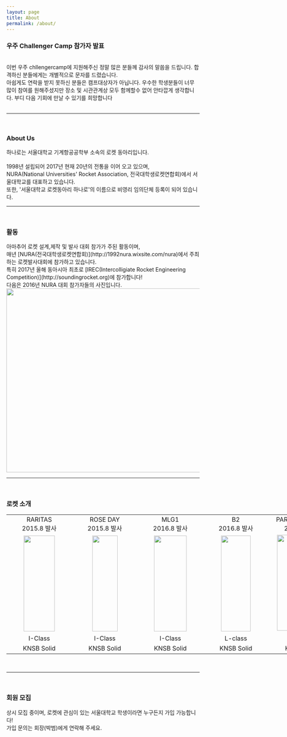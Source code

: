 ```yaml
---
layout: page
title: About
permalink: /about/
---
```


<h3>우주 Challenger Camp 참가자 발표</h3>
<br/>
이번 우주 chllengercamp에 지원해주신 정말 많은 분들께 감사의 말씀을 드립니다. 합격하신 분들에게는 개별적으로 문자를 드렸습니다. <br/>
아쉽게도  연락을 받지 못하신 분들은 캠프대상자가 아닙니다. 우수한 학생분들이 너무 많이 참여를 원해주셨지만 장소 및 시관관계상 모두 함께할수 없어 안타깝게 생각합니다. 부디 다음 기회에 만날 수 있기를 희망합니다
<br/><br/>

* * *
<br/>
<h3>About Us</h3>
하나로는 서울대학교 기계항공공학부 소속의 로켓 동아리입니다.<br/><br/>
1998년 설립되어 2017년 현재 20년의 전통을 이어 오고 있으며, <br/>
NURA(National Universities' Rocket Association, 전국대학생로켓연합회)에서 서울대학교를 대표하고 있습니다.<br/>
또한, '서울대학교 로켓동아리 하나로'의 이름으로 비영리 임의단체 등록이 되어 있습니다.<br/>


* * *
<br/>
<h3>활동</h3>
아마추어 로켓 설계,제작 및 발사 대회 참가가 주된 활동이며, <br/>매년 [NURA(전국대학생로켓연합회)](http://1992nura.wixsite.com/nura)에서 주최하는 로켓발사대회에 참가하고 있습니다.<br/>
특히 2017년 올해 동아시아 최초로 [IREC(Intercolligiate Rocket Engineering Competition)](http://soundingrocket.org)에 참가합니다!<br/>
다음은 2016년 NURA 대회 참가자들의 사진입니다.<br/>
<img src="https://github.com/hsb6350/hanaro.github.io/blob/master/assets/acts/front.jpg?raw=true" width="720" height="480" />

* * *
<br/>
<h3>로켓 소개</h3>
<table style="width:1085px"><tr>
<td width="155" align="center">RARITAS<br/>2015.8 발사</td>
<td width="155" align="center">ROSE DAY<br/>2015.8 발사</td>
<td width="155" align="center">MLG1<br/>2016.8 발사</td>
<td width="155" align="center">B2<br/>2016.8 발사</td>
<td width="155" align="center">PARA-1, PARA-2<br/>2017.3 발사</td>
<td width="155" align="center">SNUKA2<br/>2017.6 발사(예정)</td>

</tr><tr><td width="155" align="center">
<img src="https://github.com/hsb6350/hanaro.github.io/blob/master/assets/logo/RARITAS.PNG?raw=true" width="80.6" height="250"/></td><td width="155" align="center">
<img src="https://github.com/hsb6350/hanaro.github.io/blob/master/assets/logo/ROSEDAY.PNG?raw=true" width="66" height="250"/></td><td width="155" align="center">
<img src="https://github.com/hsb6350/hanaro.github.io/blob/master/assets/logo/MLG1.PNG?raw=true" width="85" height="250"/></td><td width="155" align="center">
<img src="https://github.com/hsb6350/hanaro.github.io/blob/master/assets/logo/B2.PNG?raw=true" width="77.5" height="250"/></td><td width="155" align="center">
<img src="https://github.com/hsb6350/hanaro.github.io/blob/master/assets/acts/para1.JPG?raw=true" width="67" height="250"/>
<img src="https://github.com/hsb6350/hanaro.github.io/blob/master/assets/acts/para2.JPG?raw=true" width="56" height="250"/></td>
<td width="155" align="center">
<img src="https://github.com/hsb6350/hanaro.github.io/blob/master/assets/logo/SNUKA.PNG?raw=true" width="78" height="250"/></td></tr><tr>
<td width="155" align="center">I-Class</td>
<td width="155" align="center">I-Class</td>
<td width="155" align="center">I-Class</td>
<td width="155" align="center">L-class</td>
<td width="155" align="center">G-Class</td>
<td width="155" align="center">N-Class</td>
</tr><tr>
<td width="155" align="center">KNSB Solid</td>
<td width="155" align="center">KNSB Solid</td>
<td width="155" align="center">KNSB Solid</td>
<td width="155" align="center">KNSB Solid</td>
<td width="155" align="center">KNSB Solid</td>
<td width="155" align="center">H2O2/HDPE Hybrid</td>

</tr></table><br/>

* * *
<br/>
<h3>회원 모집</h3>
상시 모집 중이며, 로켓에 관심이 있는 서울대학교 학생이라면 누구든지 가입 가능합니다! <br/>
가입 문의는 회장(박범)에게 연락해 주세요.
